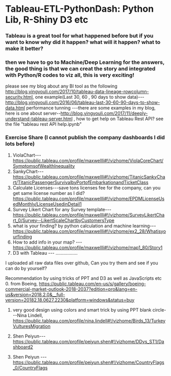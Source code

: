 # Tableau-ETL-PythonDash: Python Lib, R-Shiny D3 etc
### Tableau is a great tool for what happened before but if you want to know why did it happen? what will it happen? what to make it better?
### then we have to go to Machine/Deep Learning for the answers, the good thing is that we can creat the story and integrated with Python/R codes to viz all, this is very exciting!

please see my blog about any BI tool as the following
http://blog.yingyouli.com/2017/10/tableau-data-lineage-rowcolumn-security.html, 
one example(Last 30, 60 , 90 days to show data)---http://blog.yingyouli.com/2016/06/tableau-last-30-60-90-days-to-show-data.html
performance tunning ---there are some examples in my blog, here is one about server--http://blog.yingyouli.com/2017/11/deeply-understand-tableau-server.html , how to get help on Tableau Rest API? see the file "tableau rest API help.ipynb"

### Exercise Share (I cannot publish the company dashboards I did lots before)
1. ViolaChart---https://public.tableau.com/profile/maxwellli#!/vizhome/ViolaCoreChart/SymptomsofWealthInequality
2. SankyChart---https://public.tableau.com/profile/maxwellli#!/vizhome/TitanicSankyChart/TitanicPassengerSurvivalbyPortofEmbarkationandTicketClass
3. Calculate Licenses---save tons licenses fee for the company, can you get same license number as I did? https://public.tableau.com/profile/maxwellli#!/vizhome/EPDMLicenseUsedMonthly/LicenseUsedinDetail1
4. Survey Likert Chart for any Survey template---https://public.tableau.com/profile/maxwellli#!/vizhome/SurveyLikertChart_0/Survey--LikertScaleChartbyCustomersType
5. what is your finding? by python calculation and machine learning---https://public.tableau.com/profile/maxwellli#!/vizhome/ex2_28/Whatisyourfinding
6. How to add info in your map? ---https://public.tableau.com/profile/maxwellli#!/vizhome/map1_80/Story1
6. D3 with Tableau ---
.................

I uploaded all raw data files over github, Can you try them and see if you can do by yourself?

Recommendation by using tricks of PPT and D3 as well as JavaScripts etc
0. from Boeing, https://public.tableau.com/en-us/s/gallery/boeing-commercial-market-outlook-2018-2037?edition=pro&lang=en-us&version=2018.2.0&__full-version=20182.18.0627.2230&platform=windows&status=buy

1. very good design using colors and smart trick by using PPT blank circle---Nina Lindell, https://public.tableau.com/profile/nina.lindell#!/vizhome/Birds_13/TurkeyVulturesMigration

2. Shen Peiyun---https://public.tableau.com/profile/peiyun.shen#!/vizhome/DDvs_ST1/Dashboard2

3. Shen Peiyun ---https://public.tableau.com/profile/peiyun.shen#!/vizhome/CountryFlags_0/CountryFlags
